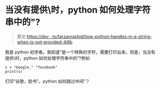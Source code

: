 # 当没有提供\时，python 如何处理字符串中的"?

> 原文:[https://dev . to/farzanrashid/how-python-handles-in-a-string-when-is-not-provided-4i8b](https://dev.to/farzanrashid/how-does-python-handles-in-a-string-when-is-not-provided-4i8b)

我是 python 初学者。我知道“是一个特殊的字符，需要打印出来。但是，当没有提供\时，python 如何处理字符串中的“?例如

```
s = "Google," "facebook"
print(s) 
```

打印“谷歌，脸书”。python 如何跳过中间”？